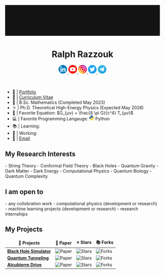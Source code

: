 <a href="https://github.com/ralphrazzouk" align=center>
  <img src="/src/img/Rsquared.gif" alt="Razz">
</a>


<h1 align=center>Ralph Razzouk</h1>

<div align=center>
  <a href="https://www.linkedin.com/in/ralphrazzouk/">
    <img alt="LinkedIn" width="28px" src="/src/icons/socials/linkedin.png"/>
  </a>
  
  <a href="https://youtube.com/@Razzouk">
    <img alt="YouTube" width="28px" src="/src/icons/socials/youtube.png" />
  </a>
  
  <a href="https://instagram.com/rlphrazz">
    <img alt="Instagram" width="28px" src="/src/icons/socials/instagram.png"/>
  </a>
  
  <a href="https://twitter.com/rlphrazz">
    <img alt="Twitter" width="28px" src="/src/icons/socials/twitter.png"/>
  </a>

  <a href="https://t.me/RalphRazzouk">
    <img alt="Telegram" width="28px" src="/src/icons/socials/telegram.png"/>
  </a>
</div>

<br />
<br />

- 📄 | [Portfolio](https://ralphrazzouk.com)
- 📜 | [Curriculum Vitae](https://drive.google.com/file/u/1/d/1gf7bQlFoabm6QLsqSVjmx9bmzOFSoTwC/view?usp=share_link)
- 🏫 | B.Sc. Mathematics (Completed May 2023)
- ⚛️ | Ph.D. Theoretical High-Energy Physics (Expected May 2028)
- 📜 | Favorite Equation: $G_{μν} = \frac{8 \pi G}{c^4} T_{μν}$
- 💻 | Favorite Programming Langauge: <img alt="Python" width="16px" src="/src/icons/python2.png"/> Python
- 📚 | Learning:
- 🔭 | Working:
- 📩 | [Email](rlphrazz@gmail.com)


<h2>My Research Interests</h2>
- String Theory
- Conformal Field Theory
- Black Holes
- Quantum Gravity
- Dark Matter
- Dark Energy
- Computational Physics
- Quantum Biology
- Quantum Complexity


<h2>I am open to</h2>
- any collobration work
- computational physics (development or research)
- machine learning projects (development or research)
- research internships


<h2>My Projects</h2>
<table>
  <thead align="center">
    <tr border: none;>
      <td><b>🎁 Projects</b></td>
      <td><b>📃 Paper</b></td>
      <td><b>⭐ Stars</b></td>
      <td><b>📚 Forks</b></td>
    </tr>
  </thead>
  
  <tbody>
    <tr>
      <td><a href="https://github.com/ralphrazzouk/blackhole-simulator"><b>Black Hole Simulator</b></a></td>
      <td><img alt="Paper" src="https://img.shields.io/github/stars/ralphrazzouk/blackhole-simulator?style=flat-square&labelColor=343b41"/></td>
      <td><img alt="Stars" src="https://img.shields.io/github/stars/ralphrazzouk/blackhole-simulator?style=flat-square&labelColor=343b41"/></td>
      <td><img alt="Forks" src="https://img.shields.io/github/forks/ralphrazzouk/blackhole-simulator?style=flat-square&labelColor=343b41"/></td>
    </tr>
	  <tr>
      <td><a href="https://github.com/ralphrazzouk/quantumtunneling-simulator"><b>Quantum Tunneling</b></a></td>
      <td><img alt="Paper" src="https://img.shields.io/github/stars/ralphrazzouk/quantumtunneling-simulator?style=flat-square&labelColor=343b41"/></td>
      <td><img alt="Stars" src="https://img.shields.io/github/stars/ralphrazzouk/quantumtunneling-simulator?style=flat-square&labelColor=343b41"/></td>
      <td><img alt="Forks" src="https://img.shields.io/github/forks/ralphrazzouk/quantumtunneling-simulator?style=flat-square&labelColor=343b41"/></td>
    </tr>
    <tr>
      <td><a href="https://github.com/ralphrazzouk/alcubierredrive-simulator"><b>Alcubierre Drive</b></a></td>
      <td><img alt="Paper" src="https://img.shields.io/github/stars/ralphrazzouk/alcubierredrive-simulator?style=flat-square&labelColor=343b41"/></td>
      <td><img alt="Stars" src="https://img.shields.io/github/stars/ralphrazzouk/alcubierredrive-simulator?style=flat-square&labelColor=343b41"/></td>
      <td><img alt="Forks" src="https://img.shields.io/github/forks/ralphrazzouk/alcubierredrive-simulator?style=flat-square&labelColor=343b41"/></td>
    </tr>
  </tbody>
</table>
